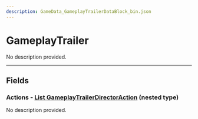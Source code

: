 ```yaml
---
description: GameData_GameplayTrailerDataBlock_bin.json
---
```


# GameplayTrailer

No description provided.

***

## Fields

### Actions - [List GameplayTrailerDirectorAction](../../nested-types/gameplaytrailerdirectoraction.md) (nested type)

No description provided.
